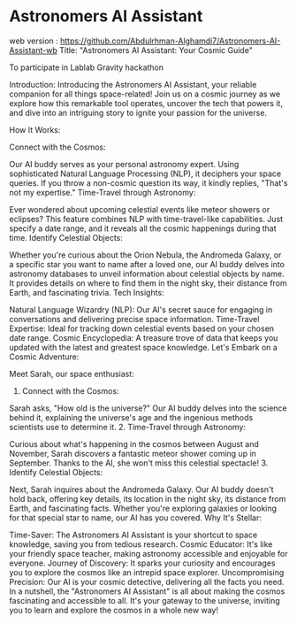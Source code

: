 # Astronomers AI Assistant
web version : https://github.com/Abdulrhman-Alghamdi7/Astronomers-AI-Assistant-wb
Title: "Astronomers AI Assistant: Your Cosmic Guide"

To participate in Lablab Gravity hackathon

Introduction: Introducing the Astronomers AI Assistant, your reliable companion for all things space-related! Join us on a cosmic journey as we explore how this remarkable tool operates, uncover the tech that powers it, and dive into an intriguing story to ignite your passion for the universe.

How It Works:

Connect with the Cosmos:

Our AI buddy serves as your personal astronomy expert. Using sophisticated Natural Language Processing (NLP), it deciphers your space queries. If you throw a non-cosmic question its way, it kindly replies, "That's not my expertise."
Time-Travel through Astronomy:

Ever wondered about upcoming celestial events like meteor showers or eclipses? This feature combines NLP with time-travel-like capabilities. Just specify a date range, and it reveals all the cosmic happenings during that time.
Identify Celestial Objects:

Whether you're curious about the Orion Nebula, the Andromeda Galaxy, or a specific star you want to name after a loved one, our AI buddy delves into astronomy databases to unveil information about celestial objects by name. It provides details on where to find them in the night sky, their distance from Earth, and fascinating trivia.
Tech Insights:

Natural Language Wizardry (NLP): Our AI's secret sauce for engaging in conversations and delivering precise space information.
Time-Travel Expertise: Ideal for tracking down celestial events based on your chosen date range.
Cosmic Encyclopedia: A treasure trove of data that keeps you updated with the latest and greatest space knowledge.
Let's Embark on a Cosmic Adventure:

Meet Sarah, our space enthusiast:

1. Connect with the Cosmos:

Sarah asks, "How old is the universe?" Our AI buddy delves into the science behind it, explaining the universe's age and the ingenious methods scientists use to determine it.
2. Time-Travel through Astronomy:

Curious about what's happening in the cosmos between August and November, Sarah discovers a fantastic meteor shower coming up in September. Thanks to the AI, she won't miss this celestial spectacle!
3. Identify Celestial Objects:

Next, Sarah inquires about the Andromeda Galaxy. Our AI buddy doesn't hold back, offering key details, its location in the night sky, its distance from Earth, and fascinating facts. Whether you're exploring galaxies or looking for that special star to name, our AI has you covered.
Why It's Stellar:

Time-Saver: The Astronomers AI Assistant is your shortcut to space knowledge, saving you from tedious research.
Cosmic Educator: It's like your friendly space teacher, making astronomy accessible and enjoyable for everyone.
Journey of Discovery: It sparks your curiosity and encourages you to explore the cosmos like an intrepid space explorer.
Uncompromising Precision: Our AI is your cosmic detective, delivering all the facts you need.
In a nutshell, the "Astronomers AI Assistant" is all about making the cosmos fascinating and accessible to all. It's your gateway to the universe, inviting you to learn and explore the cosmos in a whole new way!
